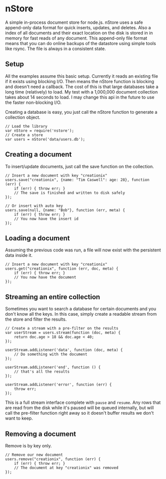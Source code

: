 # nStore

A simple in-process document store for node.js. nStore uses a safe append-only data format for quick inserts, updates, and deletes.  Also a index of all documents and their exact location on the disk is stored in in memory for fast reads of any document.  This append-only file format means that you can do online backups of the datastore using simple tools like rsync.  The file is always in a consistent state.

## Setup

All the examples assume this basic setup.  Currently it reads an existing file if it exists using blocking I/O.  Then means the nStore function is blocking and doesn't need a callback.  The cost of this is that large databases take a long time (relatively) to load.  My test with a 1,000,000 document collection takes about 14 seconds to load.  I may change this api in the future to use the faster non-blocking I/O.

Creating a database is easy, you just call the nStore function to generate a collection object.

    // Load the library
    var nStore = require('nstore');
    // Create a store
    var users = nStore('data/users.db');


## Creating a document

To insert/update documents, just call the save function on the collection.

    // Insert a new document with key "creationix"
    users.save("creationix", {name: "Tim Caswell": age: 28}, function (err) {
        if (err) { throw err; }
        // The save is finished and written to disk safely
    });

    // Or insert with auto key
    users.save(null, {name: "Bob"}, function (err, meta) {
        if (err) { throw err; }
        // You now have the insert id
    });

## Loading a document

Assuming the previous code was run, a file will now exist with the persistent data inside it.

    // Insert a new document with key "creationix"
    users.get("creationix", function (err, doc, meta) {
        if (err) { throw err; }
        // You now have the document
    });

## Streaming an entire collection

Sometimes you want to search a database for certain documents and you don't know all the keys.  In this case, simply create a readable stream from the store and filter the results.

    // Create a stream with a pre-filter on the results
    var userStream = users.stream(function (doc, meta) {
        return doc.age > 18 && doc.age < 40;
    });

    userStream.addListener('data', function (doc, meta) {
        // Do something with the document
    });

    userStream.addListener('end', function () {
        // that's all the results
    });

    userStream.addListener('error', function (err) {
        throw err;
    });

This is a full stream interface complete with `pause` and `resume`.  Any rows that are read from the disk while it's paused will be queued internally, but will call the pre-filter function right away so it doesn't buffer results we don't want to keep.

## Removing a document

Remove is by key only.

    // Remove our new document
    users.remove("creationix", function (err) {
        if (err) { throw err; }
        // The document at key "creationix" was removed
    });
